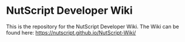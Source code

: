 # NutScript Developer Wiki

This is the repository for the NutScript Developer Wiki. The Wiki can be found here:
<https://nutscript.github.io/NutScript-Wiki/>